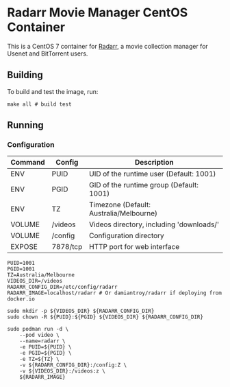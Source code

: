 # Radarr Movie Manager CentOS Container

This is a CentOS 7 container for [Radarr](https://radarr.video/), a movie collection manager for Usenet and BitTorrent users.

## Building

To build and test the image, run:

```shell script
make all # build test
```

## Running

### Configuration

| Command | Config   | Description
| ------- | -------- | -----
| ENV     | PUID     | UID of the runtime user (Default: 1001)
| ENV     | PGID     | GID of the runtime group (Default: 1001)
| ENV     | TZ       | Timezone (Default: Australia/Melbourne)
| VOLUME  | /videos  | Videos directory, including 'downloads/'
| VOLUME  | /config  | Configuration directory
| EXPOSE  | 7878/tcp | HTTP port for web interface

```shell script
PUID=1001
PGID=1001
TZ=Australia/Melbourne
VIDEOS_DIR=/videos
RADARR_CONFIG_DIR=/etc/config/radarr
RADARR_IMAGE=localhost/radarr # Or damiantroy/radarr if deploying from docker.io

sudo mkdir -p ${VIDEOS_DIR} ${RADARR_CONFIG_DIR}
sudo chown -R ${PUID}:${PGID} ${VIDEOS_DIR} ${RADARR_CONFIG_DIR}

sudo podman run -d \
    --pod video \
    --name=radarr \
    -e PUID=${PUID} \
    -e PGID=${PGID} \
    -e TZ=${TZ} \
    -v ${RADARR_CONFIG_DIR}:/config:Z \
    -v ${VIDEOS_DIR}:/videos:z \
    ${RADARR_IMAGE}
```
